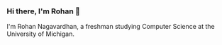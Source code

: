 ### Hi there, I'm Rohan 👋

I'm Rohan Nagavardhan, a freshman studying Computer Science at the University of Michigan.

